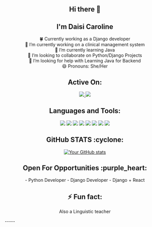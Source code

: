 <h2 align="center">Hi there 👋</h2>
<h2 align="center">I'm Daisi Caroline</h2>

<p align="center">
  🍀 Currently working as a Django developer<br>
  🔭 I’m currently working on a clinical management system<br>
  🌱 I’m currently learning Java<br>
  👯 I’m looking to collaborate on Python/Django Projects<br>
  🤔 I’m looking for help with Learning Java for Backend<br>
  😄 Pronouns: She/Her
</p>

<h2 align="center">Active On:</h2>
<p align="center">
  <a href="https://www.linkedin.com/in/daisi-caroline-6a611a207/" target="blank">
    <img src="https://img.shields.io/badge/-Caroline%20Daisi-0077B5?style=for-the-badge&logo=Linkedin&logoColor=white"/>
  </a>
  <a href="https://twitter.com/DaisyOdawa" target="blank">
    <img src="https://img.shields.io/badge/-Daisi%20Caroline-0077B5?style=for-the-badge&logo=Twitter&logoColor=white"/>
  </a>
</p>

<h2 align="center">Languages and Tools:</h2>
<p align="center">
  <img src="https://img.shields.io/badge/HTML5-E34F26?style=for-the-badge&logo=html5&logoColor=white">
  <img src="https://img.shields.io/badge/CSS-0077B5?&style=for-the-badge&logo=css3&logoColor=white">
  <img src="https://img.shields.io/badge/JavaScript-F7DF1E?style=for-the-badge&logo=javascript&logoColor=white">
  <img src="https://img.shields.io/badge/React-14354C?style=for-the-badge&logo=react&logoColor=blue">
  <img src="https://img.shields.io/badge/Bootstrap-563D7C?style=for-the-badge&logo=bootstrap&logoColor=white">
  <img src="https://img.shields.io/badge/Django-092E20?style=for-the-badge&logo=django&logoColor=white">
  <img src="https://img.shields.io/badge/Figma-4EA94B?style=for-the-badge&logo=figma&logoColor=white">
  <img src="https://img.shields.io/badge/Vscode-0077B5?style=for-the-badge&logo=visual-studio-code&logoColor=white">
</p>

<h2 align="center">GitHub STATS :cyclone:</h2>
<p align="center">
  <a href="https://github.com/anuraghazra/github-readme-stats">
    <img src="https://github-readme-stats.vercel.app/api?username=daisy-carolin" alt="Your GitHub stats">
  </a>
</p>

<h2 align="center">Open For Opportunities :purple_heart:</h2>
<p align="center">
  - Python Developer
  - Django Developer
  - Django + React 
</p>

<h2 align="center">⚡ Fun fact:</h2>
<p align="center">Also a Linguistic teacher</p>
-----
